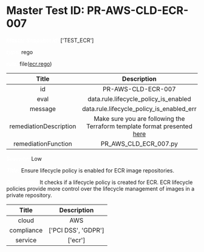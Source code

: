 



# Master Test ID: PR-AWS-CLD-ECR-007


***<font color="white">Master Snapshot Id:</font>*** ['TEST_ECR']

***<font color="white">type:</font>*** rego

***<font color="white">rule:</font>*** file([ecr.rego])  
  
  
  
  

|Title|Description|
| :---: | :---: |
|id|PR-AWS-CLD-ECR-007|
|eval|data.rule.lifecycle_policy_is_enabled|
|message|data.rule.lifecycle_policy_is_enabled_err|
|remediationDescription|Make sure you are following the Terraform template format presented <a href='https://boto3.amazonaws.com/v1/documentation/api/latest/reference/services/ecr.html#ECR.Client.get_repository_policy' target='_blank'>here</a>|
|remediationFunction|PR_AWS_CLD_ECR_007.py|


***<font color="white">Severity:</font>*** Low

***<font color="white">Title:</font>*** Ensure lifecycle policy is enabled for ECR image repositories.

***<font color="white">Description:</font>*** It checks if a lifecycle policy is created for ECR. ECR lifecycle policies provide more control over the lifecycle management of images in a private repository.  
  
  

|Title|Description|
| :---: | :---: |
|cloud|AWS|
|compliance|['PCI DSS', 'GDPR']|
|service|['ecr']|



[ecr.rego]: https://github.com/prancer-io/prancer-compliance-test/tree/master/aws/cloud/ecr.rego
